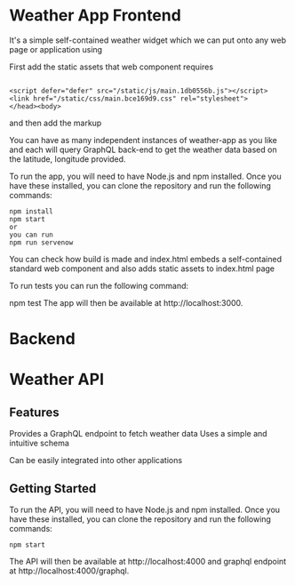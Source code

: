 # Weather App Frontend
It's a simple self-contained weather widget which we can put onto any web page or application using

First add the static assets that web component requires
```

<script defer="defer" src="/static/js/main.1db0556b.js"></script>
<link href="/static/css/main.bce169d9.css" rel="stylesheet">
</head><body>
```
and then add the markup
<weather-app latitude="31.5204" longitude="74.3587" city="London"></weather-app>

You can have as many independent instances of weather-app as you like and each will query GraphQL back-end to get the weather data based on the latitude, longitude provided.



To run the app, you will need to have Node.js and npm installed. Once you have these installed, you can clone the repository and run the following commands:
```
npm install
npm start 
or
you can run 
npm run servenow
```
You can check how build is made and index.html embeds a self-contained standard web component and also adds static assets to index.html page

To run tests you can run the following command:

npm test
The app will then be available at http://localhost:3000.

# Backend

# Weather API

## Features
Provides a GraphQL endpoint to fetch weather data
Uses a simple and intuitive schema

Can be easily integrated into other applications

## Getting Started

To run the API, you will need to have Node.js and npm installed. Once you have these installed, you can clone the repository and run the following commands:

```npm install
npm start
```
The API will then be available at http://localhost:4000 and graphql endpoint at http://localhost:4000/graphql.
